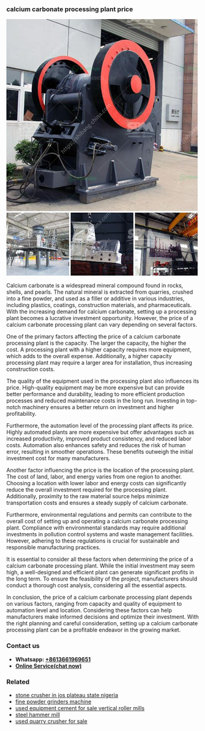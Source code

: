 <h3>calcium carbonate processing plant price</h3><img src='1702952965.jpg' alt=''><p>Calcium carbonate is a widespread mineral compound found in rocks, shells, and pearls. The natural mineral is extracted from quarries, crushed into a fine powder, and used as a filler or additive in various industries, including plastics, coatings, construction materials, and pharmaceuticals. With the increasing demand for calcium carbonate, setting up a processing plant becomes a lucrative investment opportunity. However, the price of a calcium carbonate processing plant can vary depending on several factors.</p><p>One of the primary factors affecting the price of a calcium carbonate processing plant is the capacity. The larger the capacity, the higher the cost. A processing plant with a higher capacity requires more equipment, which adds to the overall expense. Additionally, a higher capacity processing plant may require a larger area for installation, thus increasing construction costs.</p><p>The quality of the equipment used in the processing plant also influences its price. High-quality equipment may be more expensive but can provide better performance and durability, leading to more efficient production processes and reduced maintenance costs in the long run. Investing in top-notch machinery ensures a better return on investment and higher profitability.</p><p>Furthermore, the automation level of the processing plant affects its price. Highly automated plants are more expensive but offer advantages such as increased productivity, improved product consistency, and reduced labor costs. Automation also enhances safety and reduces the risk of human error, resulting in smoother operations. These benefits outweigh the initial investment cost for many manufacturers.</p><p>Another factor influencing the price is the location of the processing plant. The cost of land, labor, and energy varies from one region to another. Choosing a location with lower labor and energy costs can significantly reduce the overall investment required for the processing plant. Additionally, proximity to the raw material source helps minimize transportation costs and ensures a steady supply of calcium carbonate.</p><p>Furthermore, environmental regulations and permits can contribute to the overall cost of setting up and operating a calcium carbonate processing plant. Compliance with environmental standards may require additional investments in pollution control systems and waste management facilities. However, adhering to these regulations is crucial for sustainable and responsible manufacturing practices.</p><p>It is essential to consider all these factors when determining the price of a calcium carbonate processing plant. While the initial investment may seem high, a well-designed and efficient plant can generate significant profits in the long term. To ensure the feasibility of the project, manufacturers should conduct a thorough cost analysis, considering all the essential aspects.</p><p>In conclusion, the price of a calcium carbonate processing plant depends on various factors, ranging from capacity and quality of equipment to automation level and location. Considering these factors can help manufacturers make informed decisions and optimize their investment. With the right planning and careful consideration, setting up a calcium carbonate processing plant can be a profitable endeavor in the growing market.</p><h3>Contact us</h3><ul><li><strong>Whatsapp:&nbsp;<a href="https://wa.me/8613661969651">+8613661969651</a></strong></li><li><a href="https://swt.shibang-china.com/?git&amp;zhl&amp;calcium carbonate processing plant price"><strong>Online Service(chat now)</strong></a></li></ul><h3>Related</h3><ul><li><a href='stone crusher in jos plateau state nigeria.md'>stone crusher in jos plateau state nigeria</a></li><li><a href='fine powder grinders machine.md'>fine powder grinders machine</a></li><li><a href='used equipment cement for sale vertical roller mills.md'>used equipment cement for sale vertical roller mills</a></li><li><a href='steel hammer mill.md'>steel hammer mill</a></li><li><a href='used quarry crusher for sale.md'>used quarry crusher for sale</a></li></ul>